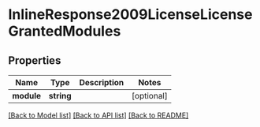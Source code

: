 # InlineResponse2009LicenseLicenseGrantedModules

## Properties
Name | Type | Description | Notes
------------ | ------------- | ------------- | -------------
**module** | **string** |  | [optional] 

[[Back to Model list]](../../README.md#documentation-for-models) [[Back to API list]](../../README.md#documentation-for-api-endpoints) [[Back to README]](../../README.md)

